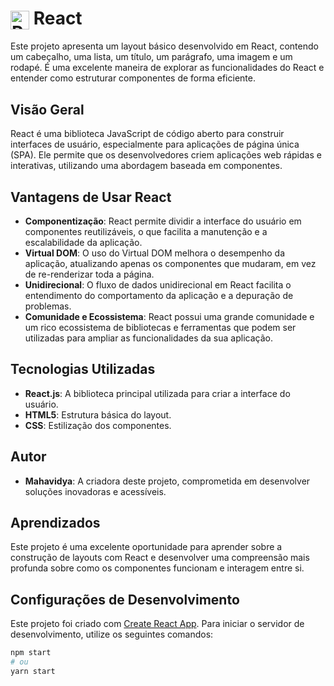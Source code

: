 # <img src="https://upload.wikimedia.org/wikipedia/commons/a/a7/React-icon.svg" alt="React Logo" width="30" height="30" style="vertical-align: middle;"> React

Este projeto apresenta um layout básico desenvolvido em React, contendo um cabeçalho, uma lista, um título, um parágrafo, uma imagem e um rodapé. É uma excelente maneira de explorar as funcionalidades do React e entender como estruturar componentes de forma eficiente.

## Visão Geral

React é uma biblioteca JavaScript de código aberto para construir interfaces de usuário, especialmente para aplicações de página única (SPA). Ele permite que os desenvolvedores criem aplicações web rápidas e interativas, utilizando uma abordagem baseada em componentes.

## Vantagens de Usar React

- **Componentização**: React permite dividir a interface do usuário em componentes reutilizáveis, o que facilita a manutenção e a escalabilidade da aplicação.
- **Virtual DOM**: O uso do Virtual DOM melhora o desempenho da aplicação, atualizando apenas os componentes que mudaram, em vez de re-renderizar toda a página.
- **Unidirecional**: O fluxo de dados unidirecional em React facilita o entendimento do comportamento da aplicação e a depuração de problemas.
- **Comunidade e Ecossistema**: React possui uma grande comunidade e um rico ecossistema de bibliotecas e ferramentas que podem ser utilizadas para ampliar as funcionalidades da sua aplicação.

## Tecnologias Utilizadas

- **React.js**: A biblioteca principal utilizada para criar a interface do usuário.
- **HTML5**: Estrutura básica do layout.
- **CSS**: Estilização dos componentes.

## Autor

- **Mahavidya**: A criadora deste projeto, comprometida em desenvolver soluções inovadoras e acessíveis.

## Aprendizados

Este projeto é uma excelente oportunidade para aprender sobre a construção de layouts com React e desenvolver uma compreensão mais profunda sobre como os componentes funcionam e interagem entre si.

## Configurações de Desenvolvimento

Este projeto foi criado com [Create React App](https://github.com/facebook/create-react-app). Para iniciar o servidor de desenvolvimento, utilize os seguintes comandos:

```bash
npm start
# ou
yarn start



